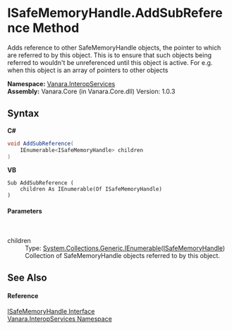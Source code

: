 # ISafeMemoryHandle.AddSubReference Method 
 

Adds reference to other SafeMemoryHandle objects, the pointer to which are referred to by this object. This is to ensure that such objects being referred to wouldn't be unreferenced until this object is active. For e.g. when this object is an array of pointers to other objects

**Namespace:**&nbsp;<a href="46913109-b3e0-3b59-6f7f-071f8aa90bf0">Vanara.InteropServices</a><br />**Assembly:**&nbsp;Vanara.Core (in Vanara.Core.dll) Version: 1.0.3

## Syntax

**C#**<br />
``` C#
void AddSubReference(
	IEnumerable<ISafeMemoryHandle> children
)
```

**VB**<br />
``` VB
Sub AddSubReference ( 
	children As IEnumerable(Of ISafeMemoryHandle)
)
```


#### Parameters
&nbsp;<dl><dt>children</dt><dd>Type: <a href="http://msdn2.microsoft.com/en-us/library/9eekhta0" target="_blank">System.Collections.Generic.IEnumerable</a>(<a href="5ef0b2c9-b809-7f82-ec9a-603c8e39cd02">ISafeMemoryHandle</a>)<br />Collection of SafeMemoryHandle objects referred to by this object.</dd></dl>

## See Also


#### Reference
<a href="5ef0b2c9-b809-7f82-ec9a-603c8e39cd02">ISafeMemoryHandle Interface</a><br /><a href="46913109-b3e0-3b59-6f7f-071f8aa90bf0">Vanara.InteropServices Namespace</a><br />